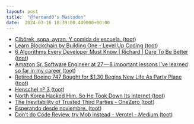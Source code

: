 ```yaml
---
layout: post
title:  "@fernand0's Mastodon"
date:  2024-03-16 18:39:00.449000+00:00
---
```

*  [Çibörek, sopa, ayran. Y comida de escuela. ](https://avecesunafoto.wordpress.com/2024/03/16/ciborek-sopa-ayran-y-comida-de-escuela) ([toot](https://mastodon.social/@fernand0/112106821415535348))
*  [Learn Blockchain by Building One - Level Up Coding ](https://levelup.gitconnected.com/learn-blockchain-by-building-it-f2f8ccc5489) ([toot](https://mastodon.social/@fernand0/112106752211100209))
*  [6 Algorithms Every Developer Must Know \|  Richard \| Dare To Be Better ](https://medium.com/dare-to-be-better/6-algorithms-every-developer-should-know-f78b609c7e7) ([toot](https://mastodon.social/@fernand0/112106578358105321))
*  [Amazon Sr. Software Engineer at 27 — 8 important lessons I’ve learned so far in my career ](https://levelup.gitconnected.com/amazons-sr-software-engineer-at-27-8-important-lessons-i-ve-learned-so-far-in-my-career-9fdfbfbc1a6) ([toot](https://mastodon.social/@fernand0/112106400370565021))
*  [Retired Boeing 747 Bought for $1.30 Begins New Life As Party Plane ](https://jalopnik.com/retired-boeing-747-bought-for-1-30-begins-new-life-as-184847445) ([toot](https://mastodon.social/@fernand0/112106138957240418))
*  [Henschel nº 3 ](https://www.flickr.com/photos/fernand0/53563844072) ([toot](https://mastodon.social/@fernand0/112105982764632730))
*  [North Korea Hacked Him. So He Took Down Its Internet  ](https://www.wired.com/story/north-korea-hacker-internet-outage/) ([toot](https://mastodon.social/@fernand0/112105325084959889))
*  [The Inevitability of Trusted Third Parties - OneZero ](https://onezero.medium.com/the-inevitability-of-trusted-third-parties-a51cbcffc4e) ([toot](https://mastodon.social/@fernand0/112105102749365155))
*  [Esperando desde noviembre. ](https://avecesunafoto.wordpress.com/2024/03/16/esperando-desde-noviembre-2) ([toot](https://mastodon.social/@fernand0/112104830208304172))
*  [Don’t do Code Review, try Mob instead - Verotel - Medium ](https://medium.com/verotel/dont-do-code-review-try-mob-instead-82149ef035d) ([toot](https://mastodon.social/@fernand0/112104803661773806))
